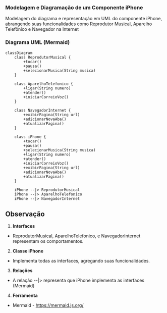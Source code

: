 ### Modelagem e Diagramação de um Componente iPhone

Modelagem do diagrama e representação em UML do componente iPhone, abrangendo suas funcionalidades como Reprodutor Musical, Aparelho Telefônico e Navegador na Internet

### Diagrama UML (Mermaid)
```mermaid
classDiagram
    class ReprodutorMusical {
        +tocar()
        +pausa()
        +selecionarMusica(String musica)
    }

    class AparelhoTelefonico {
        +ligar(String numero)
        +atender()
        +iniciarCorreioVoz()
    }

    class NavegadorInternet {
        +exibirPagina(String url)
        +adicionarNovaAba()
        +atualizarPagina()
    }

    class iPhone {
        +tocar()
        +pausa()
        +selecionarMusica(String musica)
        +ligar(String numero)
        +atender()
        +iniciarCorreioVoz()
        +exibirPagina(String url)
        +adicionarNovaAba()
        +atualizarPagina()
    }

    iPhone --|> ReprodutorMusical
    iPhone --|> AparelhoTelefonico
    iPhone --|> NavegadorInternet
```

## Observação

1. **Interfaces**

 - ReprodutorMusical, AparelhoTelefonico, e NavegadorInternet representam os comportamentos.

2. **Classe iPhone**

 - Implementa todas as interfaces, agregando suas funcionalidades.

3. **Relações**

 - A relação --|> representa que iPhone implementa as interfaces (Mermaid)

4. **Ferramenta**

 - Mermaid - https://mermaid.js.org/





